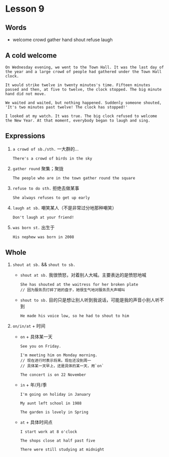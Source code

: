 # Lesson 9

## Words

- welcome crowd gather hand shout refuse laugh

## A cold welcome

```
On Wednesday evening, we went to the Town Hall. It was the last day of the year and a large crowd of people had gathered under the Town Hall clock.

It would strike twelve in twenty minutes's time. Fifteen minutes passed and then, at five to twelve, the clock stopped. The big minute hand did not move.

We waited and waited, but nothing happened. Suddenly someone shouted, 'It's two minutes past twelve! The clock has stopped!'

I looked at my watch. It was true. The big clock refused to welcome the New Year. At that moment, everybody began to laugh and sing.
```

## Expressions

1. `a crowd of sb./sth.` 一大群的...

   ```
   There's a crowd of birds in the sky
   ```

2. `gather round` 聚集；聚拢

   ```
   The people who are in the town gather round the square
   ```

3. `refuse to do sth.` 拒绝去做某事

   ```
   She always refuses to get up early
   ```

4. `laugh at sb.` 嘲笑某人（不是非常过分地那种嘲笑）

   ```
   Don't laugh at your friend!
   ```

5. `was born st.` 出生于

   ```
   His nephew was born in 2008
   ```

## Whole

1. `shout at sb.` && `shout to sb.`

   - `shout at sb.` 我很愤怒，对着别人大喊。主要表达的是愤怒地喊

     ```
     She has shouted at the waitress for her broken plate
     // 因为服务员打碎了她的盘子，她很生气地对服务员大声喊叫
     ```

   - `shout to sb.` 目的只是想让别人听到我说话，可能是我的声音小别人听不到

     ```
     He made his voice low, so he had to shout to him
     ```

2. `on/in/at` + 时间

   - `on` + 具体某一天

     ```
     See you on Friday.

     I'm meeting him on Monday morning.
     // 现在进行时表示将来。现在还没到周一
     // 具体某一天早上，还是具体的某一天，用`on`

     The concert is on 22 November
     ```

   - `in` + 年/月/季

     ```
     I'm going on holiday in January

     My aunt left school in 1988

     The garden is lovely in Spring
     ```

   - `at` + 具体时间点

     ```
     I start work at 8 o'clock

     The shops close at half past five

     There were still studying at midnight
     ```
